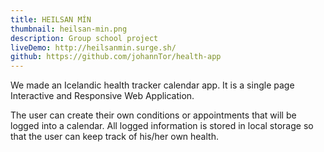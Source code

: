 ```yaml
---
title: HEILSAN MÍN
thumbnail: heilsan-min.png
description: Group school project
liveDemo: http://heilsanmin.surge.sh/
github: https://github.com/johannTor/health-app
---
```

We made an Icelandic health tracker calendar app. It is a single page Interactive and Responsive Web Application.

The user can create their own conditions or appointments that will be logged into a calendar. All logged information is stored in local storage so that the user can keep track of his/her own health.